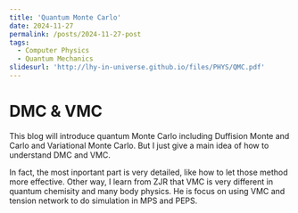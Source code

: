 ```yaml
---
title: 'Quantum Monte Carlo'
date: 2024-11-27
permalink: /posts/2024-11-27-post
tags:
  - Computer Physics 
  - Quantum Mechanics
slidesurl: 'http://lhy-in-universe.github.io/files/PHYS/QMC.pdf'
---
```


DMC & VMC
======

  This blog will introduce quantum Monte Carlo including Duffision Monte and Carlo and Variational Monte Carlo. But I just give a main idea of how to understand DMC and VMC.

  In fact, the most inportant part is very detailed, like how to let those method more effective. Other way, I learn from ZJR that VMC is very different in quantum chemisity and many body physics. He is focus on using VMC and tension network to do simulation in MPS and PEPS. 